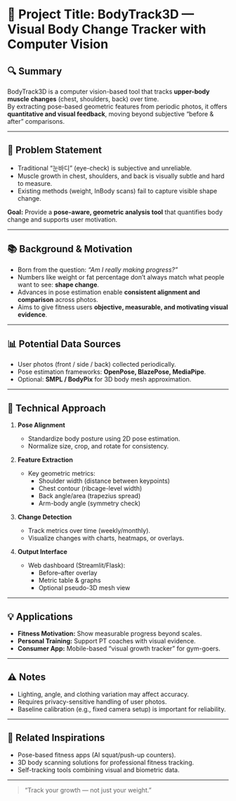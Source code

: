 # 🧠 Project Title: BodyTrack3D — Visual Body Change Tracker with Computer Vision

## 🔍 Summary
BodyTrack3D is a computer vision-based tool that tracks **upper-body muscle changes** (chest, shoulders, back) over time.  
By extracting pose-based geometric features from periodic photos, it offers **quantitative and visual feedback**, moving beyond subjective “before & after” comparisons.

---

## 🎯 Problem Statement
- Traditional “눈바디” (eye-check) is subjective and unreliable.  
- Muscle growth in chest, shoulders, and back is visually subtle and hard to measure.  
- Existing methods (weight, InBody scans) fail to capture visible shape change.  

**Goal:** Provide a **pose-aware, geometric analysis tool** that quantifies body change and supports user motivation.

---

## 📚 Background & Motivation
- Born from the question: *“Am I really making progress?”*  
- Numbers like weight or fat percentage don’t always match what people want to see: **shape change**.  
- Advances in pose estimation enable **consistent alignment and comparison** across photos.  
- Aims to give fitness users **objective, measurable, and motivating visual evidence**.

---

## 📊 Potential Data Sources
- User photos (front / side / back) collected periodically.  
- Pose estimation frameworks: **OpenPose, BlazePose, MediaPipe**.  
- Optional: **SMPL / BodyPix** for 3D body mesh approximation.

---

## 🧪 Technical Approach
1. **Pose Alignment**  
   - Standardize body posture using 2D pose estimation.  
   - Normalize size, crop, and rotate for consistency.  

2. **Feature Extraction**  
   - Key geometric metrics:  
     - Shoulder width (distance between keypoints)  
     - Chest contour (ribcage-level width)  
     - Back angle/area (trapezius spread)  
     - Arm-body angle (symmetry check)  

3. **Change Detection**  
   - Track metrics over time (weekly/monthly).  
   - Visualize changes with charts, heatmaps, or overlays.  

4. **Output Interface**  
   - Web dashboard (Streamlit/Flask):  
     - Before–after overlay  
     - Metric table & graphs  
     - Optional pseudo-3D mesh view  

---

## 💡 Applications
- **Fitness Motivation:** Show measurable progress beyond scales.  
- **Personal Training:** Support PT coaches with visual evidence.  
- **Consumer App:** Mobile-based “visual growth tracker” for gym-goers.  

---

## ⚠️ Notes
- Lighting, angle, and clothing variation may affect accuracy.  
- Requires privacy-sensitive handling of user photos.  
- Baseline calibration (e.g., fixed camera setup) is important for reliability.

---

## 🔗 Related Inspirations
- Pose-based fitness apps (AI squat/push-up counters).  
- 3D body scanning solutions for professional fitness tracking.  
- Self-tracking tools combining visual and biometric data.

---

> “Track your growth — not just your weight.”
